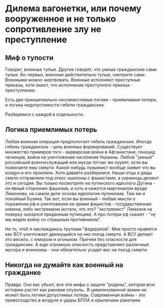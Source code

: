 # Дилема вагонетки, или почему вооруженное и не только сопротивление злу не преступление

## Миф о тупости

Говорят, военные тупые. Другие говорят, что умные гражданские сами тупые.
Во-первых, военные действительно тупые, смотрите сами. Военными можно жертвовать.
Военные исполняют преступные приказы, хотя знают, что исполнение преступного приказа - преступление.

Есть две принципиально несовместимые логики - приемлимые потери, и логика недопустимости гибели гражданских.

Разберемся с каждой в отдельности.

## Логика приемлимых потерь

Любая военная операция предпологает гибель гражданских. Иногда гибель гражданских - цель военных формирований.
Существует множество примеров того - варварская война в Афганистане, геноцид чеченцев, война на уничтожение населения Украины.
Любой "умный" российский военнослужащий или мусор тотчас же охуеет, если вы пожелаете ему смерти. Какой-нибудь лукьянист
вообще заявит что вы колдун и его прокляли. Хотя давайте разберемся. Ныши отцы и деды смело отправляли под откос эшелоны с фашистами,
а украинцы делают это и сегодня. Вы только посмотрите на путинского идеолога Дугина - он явный сторонник фашизма, и хоть и кажется
маргиналом вроде Лимонова, на самом деле основа идеологии путинизма. Там же и покойный Бузина. Так вот, если вы военный -
любые мысли о поражении рф и уничтожении ее армии фашистов - государственная измена, либо экстремизм (кстати, что это? "экстремист"
Лимонов на поверку оказался преданным путинцем). А про потери рф скажет - "ну мы ведем войну со страшным противником".

Не то, чтоб я наслаждаюсь трупами "федералов". Мне просто нравится как ВСУ уничтожает движущийся на них поезд смерти.
А ВСУ делают это весело, с юмором и огоньком. Причем без опасности для гражданских. А еще огромную опасность представляют
различные мусора и военкомы - они обязательно усадят вас на поезд смерти.

## Никогда не думайте как военный на гражданке

Правда. Они вас убьют, все эти мифы о защите "родины", которая всю историю растет как раковая опухоль.. В цивилизованной армии
не может быть логики допустимых потерь. Современная войны - это превосходство в воздухе и удары БПЛА и крылатыми ракетами.

